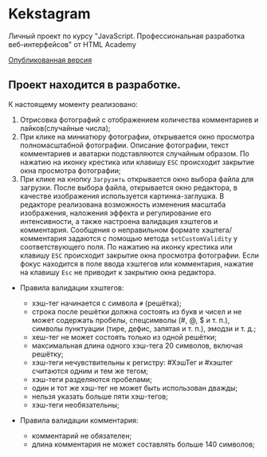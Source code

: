 # Kekstagram
Личный проект по курсу "JavaScript. Профессиональная разработка веб-интерфейсов" от HTML Academy

[Опубликованная версия](https://olgamorozova88.github.io/Kekstagram/)

## Проект находится в разработке.

К настоящему моменту реализовано:

1. Отрисовка фотографий с отображением количества комментариев и лайков(случайные числа);
2. При клике на миниатюру фотографии, открывается окно просмотра полномасштабной фотографии. Описание фотографии, текст комментариев и аватарки подставляются случайным образом. По нажатию на иконку крестика или клавишу `ESC` происходит закрытие окна просмотра фотографии;
3. При клике на кнопку `Загрузить` открывается окно выбора файла для загрузки. После выбора файла, открывается окно редактора, в качестве изображения используется картинка-заглушка. В редакторе реализована возможность изменения масштаба изображения, наложения эффекта и регулирование его интенсивности, а также настроена валидация хэштегов и комментария. Сообщения о неправильном формате хэштега/комментария задаются с помощью метода `setCustomValidity` у соответствующего поля. По нажатию на иконку крестика или клавишу `ESC` происходит закрытие окна просмотра фотографии. Если фокус находится в поле ввода хэштегов или комментария, нажатие на клавишу `Esc` не приводит к закрытию окна редактора.
- Правила валидации хэштегов:  
  
    + хэш-тег начинается с символа `#` (решётка);
    + строка после решётки должна состоять из букв и чисел и не может содержать пробелы, спецсимволы (#, @, $ и т. п.), символы пунктуации (тире, дефис,    запятая и т. п.), эмодзи и т. д.;
    + хеш-тег не может состоять только из одной решётки;
    + максимальная длина одного хэш-тега 20 символов, включая решётку;
    + хэш-теги нечувствительны к регистру: #ХэшТег и #хэштег считаются одним и тем же тегом;
    + хэш-теги разделяются пробелами;
    + один и тот же хэш-тег не может быть использован дважды;
    + нельзя указать больше пяти хэш-тегов;
    + хэш-теги необязательны;
 
- Правила валидации комментария:
  
    + комментарий не обязателен;
    + длина комментария не может составлять больше 140 символов;


